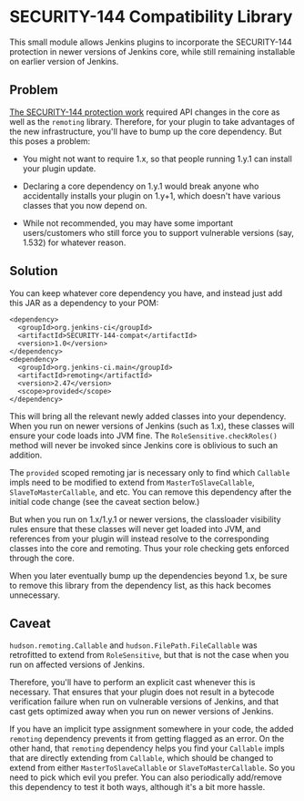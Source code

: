 # SECURITY-144 Compatibility Library
This small module allows Jenkins plugins to incorporate the SECURITY-144 protection in newer versions of Jenkins core,
while still remaining installable on earlier version of Jenkins.

## Problem
[The SECURITY-144 protection work](http://jenkins-ci.org/security-144/) required API changes in the core as well as the `remoting` library.
Therefore, for your plugin to take advantages of the new infrastructure, you'll have to bump up the core dependency.
But this poses a problem:

* You might not want to require 1.x, so that people running 1.y.1 can install your plugin update.

* Declaring a core dependency on 1.y.1 would break anyone who accidentally installs your plugin on 1.y+1,
  which doesn't have various classes that you now depend on.

* While not recommended, you may have some important users/customers who still force you to support vulnerable
  versions (say, 1.532) for whatever reason.

## Solution
You can keep whatever core dependency you have, and instead just add this JAR as a dependency to your POM:

    <dependency>
      <groupId>org.jenkins-ci</groupId>
      <artifactId>SECURITY-144-compat</artifactId>
      <version>1.0</version>
    </dependency>
    <dependency>
      <groupId>org.jenkins-ci.main</groupId>
      <artifactId>remoting</artifactId>
      <version>2.47</version>
      <scope>provided</scope>
    </dependency>

This will bring all the relevant newly added classes into your dependency. When you run on newer versions
of Jenkins (such as 1.x), these classes will ensure your code loads into JVM fine.
The `RoleSensitive.checkRoles()` method will never be invoked since Jenkins core is oblivious to such an addition.

The `provided` scoped remoting jar is necessary only to find which `Callable` impls need to be modified to extend from `MasterToSlaveCallable`, `SlaveToMasterCallable`, and etc. You can remove this dependency after the initial code change (see the caveat section below.)

But when you run on 1.x/1.y.1 or newer versions, the classloader visibility rules ensure that these classes
will never get loaded into JVM, and references from your plugin will instead resolve to the corresponding
classes into the core and remoting. Thus your role checking gets enforced through the core.

When you later eventually bump up the dependencies beyond 1.x, be sure to remove this library from the dependency
list, as this hack becomes unnecessary.

## Caveat
`hudson.remoting.Callable` and `hudson.FilePath.FileCallable` was retrofitted to extend from `RoleSensitive`,
but that is not the case when you run on affected versions of Jenkins.

Therefore, you'll have to perform an explicit cast whenever this is necessary. That ensures that your plugin
does not result in a bytecode verification failure when run on vulnerable versions of Jenkins, and that cast gets
optimized away when you run on newer versions of Jenkins.

If you have an implicit type assignment somewhere in your code, the added `remoting` dependency prevents it from getting flagged as an error. On the other hand, that `remoting` dependency helps you find your `Callable` impls that are directly extending from `Callable`, which should be changed to extend from either `MasterToSlaveCallable` or `SlaveToMasterCallable`. So you need to pick which evil you prefer. You can also periodically add/remove this dependency to test it both ways, although it's a bit more hassle.
